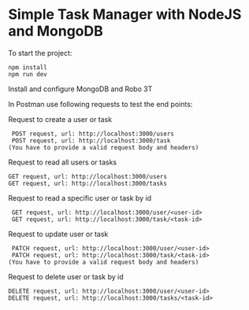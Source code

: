 # Simple Task Manager with NodeJS and MongoDB


To start the project: 

```
npm install 
npm run dev
```

Install and configure MongoDB and Robo 3T

In Postman use following requests to test the end points: 

Request to create a user or task
```
 POST request, url: http://localhost:3000/users
 POST request, url: http://localhost:3000/task
(You have to provide a valid request body and headers)
```

Request to read all users or tasks
```
GET request, url: http://localhost:3000/users
GET request, url: http://localhost:3000/tasks
```

Request to read a specific user or task by id
```
 GET request, url: http://localhost:3000/user/<user-id>
 GET request, url: http://localhost:3000/task/<task-id>
```

Request to update user or task 
```
 PATCH request, url: http://localhost:3000/user/<user-id>
 PATCH request, url: http://localhost:3000/task/<task-id>
(You have to provide a valid request body and headers)
```

Request to delete user or task by id
```
DELETE request, url: http://localhost:3000/user/<user-id>
DELETE request, url: http://localhost:3000/tasks/<task-id>
```


